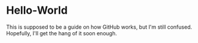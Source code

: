 # Hello-World

This is supposed to be a guide on how GitHub works, but I'm still confused.
Hopefully, I'll get the hang of it soon enough.
